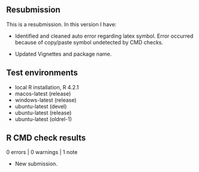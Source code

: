 ## Resubmission
This is a resubmission. In this version I have:

* Identified and cleaned auto error regarding latex symbol. Error occurred because of copy/paste symbol 
  undetected by CMD checks.

* Updated Vignettes and package name.

## Test environments
* local R installation, R 4.2.1
* macos-latest (release)
* windows-latest (release)
* ubuntu-latest (devel)
* ubuntu-latest (release)
* ubuntu-latest (oldrel-1)


## R CMD check results

0 errors | 0 warnings | 1 note

* New submission.
